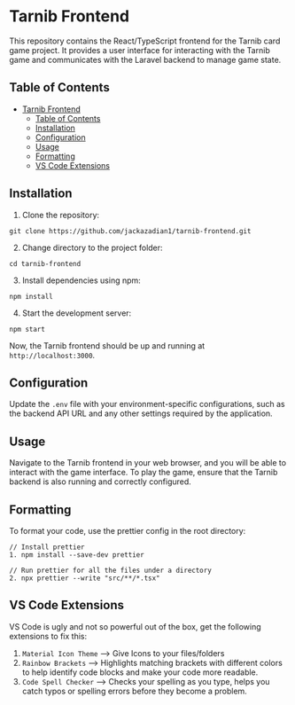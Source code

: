 # Tarnib Frontend

This repository contains the React/TypeScript frontend for the Tarnib card game project. It provides a user interface for interacting with the Tarnib game and communicates with the Laravel backend to manage game state.

## Table of Contents

- [Tarnib Frontend](#tarnib-frontend)
  - [Table of Contents](#table-of-contents)
  - [Installation](#installation)
  - [Configuration](#configuration)
  - [Usage](#usage)
  - [Formatting](#formatting)
  - [VS Code Extensions](#vs-code-extensions)

## Installation

1. Clone the repository:

```
git clone https://github.com/jackazadian1/tarnib-frontend.git
```

2. Change directory to the project folder:

```
cd tarnib-frontend
```

3. Install dependencies using npm:

```
npm install
```

4. Start the development server:

```
npm start
```

Now, the Tarnib frontend should be up and running at `http://localhost:3000`.

## Configuration

Update the `.env` file with your environment-specific configurations, such as the backend API URL and any other settings required by the application.

## Usage

Navigate to the Tarnib frontend in your web browser, and you will be able to interact with the game interface. To play the game, ensure that the Tarnib backend is also running and correctly configured.

## Formatting

To format your code, use the prettier config in the root directory:

```
// Install prettier
1. npm install --save-dev prettier

// Run prettier for all the files under a directory
2. npx prettier --write "src/**/*.tsx"
```

## VS Code Extensions

VS Code is ugly and not so powerful out of the box, get the following extensions to fix this:

1.  `Material Icon Theme` --> Give Icons to your files/folders
2.  `Rainbow Brackets` --> Highlights matching brackets with different colors to help identify code blocks and make your code more readable.
3.  `Code Spell Checker` --> Checks your spelling as you type, helps you catch typos or spelling errors before they become a problem.
